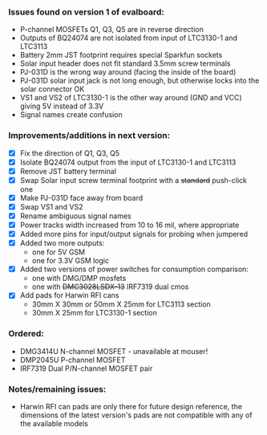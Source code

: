 ### Issues found on version 1 of evalboard:
- P-channel MOSFETs Q1, Q3, Q5 are in reverse direction
- Outputs of BQ24074 are not isolated from input of LTC3130-1 and LTC3113
- Battery 2mm JST footprint requires special Sparkfun sockets
- Solar input header does not fit standard 3.5mm screw terminals
- PJ-031D is the wrong way around (facing the inside of the board)
- PJ-031D solar input jack is not long enough, but otherwise locks into the solar connector OK
- VS1 and VS2 of LTC3130-1 is the other way around (GND and VCC) giving 5V instead of 3.3V
- Signal names create confusion

### Improvements/additions in next version:
- [x] Fix the direction of Q1, Q3, Q5
- [x] Isolate BQ24074 output from the input of LTC3130-1 and LTC3113
- [x] Remove JST battery terminal
- [x] Swap Solar input screw terminal footprint with a ~~standard~~ push-click one
- [x] Make PJ-031D face away from board
- [x] Swap VS1 and VS2
- [x] Rename ambiguous signal names
- [x] Power tracks width increased from 10 to 16 mil, where appropriate
- [x] Added more pins for input/output signals for probing when jumpered
- [x] Added two more outputs: 
  - one for 5V GSM
  -  one for 3.3V GSM logic
- [x] Added two versions of power switches for consumption comparison:
  - one with DMG/DMP mosfets
  - one with ~~DMC3028LSDX-13~~ IRF7319 dual cmos
- [x] Add pads for Harwin RFI cans 
	- 30mm X 30mm or 50mm X 25mm for LTC3113 section 
	- 30mm X 25mm for LTC3130-1 section


### Ordered:
- DMG3414U N-channel MOSFET - unavailable at mouser!
- DMP2045U P-channel MOSFET
- IRF7319 Dual P/N-channel MOSFET pair

### Notes/remaining issues:
-  Harwin RFI can pads are only there for future design reference,
 the dimensions of the latest version's pads are not compatible with any of the available models